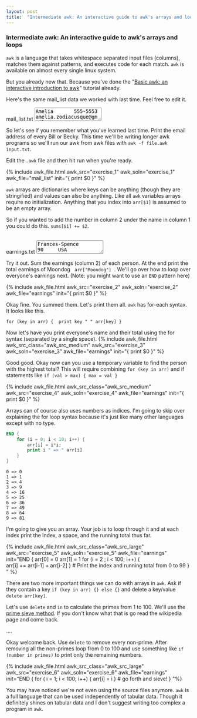 ```yaml
---
layout: post
title:  "Intermediate awk: An interactive guide to awk's arrays and loops"
---
```


### Intermediate awk: An interactive guide to awk's arrays and loops

<script src="/assets/awk.js?3"></script>
<script src="/assets/awk_tutorial_2.js?2"></script>

`awk` is a language that takes whitespace separated input files (columns), matches them against patterns, and executes
code for each match.
`awk` is available on almost every single linux system.

But you already new that. Because you've done the "[Basic awk: an interactive introduction to awk](/projects/awk.html)" 
tutorial already.

Here's the same mail_list data we worked with last time. Feel free to edit it.
<div class="awk">
<span class="awk_file_name_hover">mail_list.txt</span>
<textarea class="awk_text" id="mail_list">
Amelia       555-5553    amelia.zodiacusque@gmail.com       F
Anthony      555-3412    anthony.asserturo@hotmail.com      A
Becky        555-7685    becky.algebrarum@gmail.com         A
Bill         555-1675    bill.drowning@hotmail.com          A
Broderick    555-0542    broderick.aliquotiens@yahoo.com    R
Camilla      555-2912    camilla.infusarum@skynet.be        R
Fabius       555-1234    fabius.undevicesimus@ucb.edu       F
Julie        555-6699    julie.perscrutabor@skeeve.com      F
Yoeu         555-1331    yoeu.blah@blarg.co.uk              F
Martin       555-6480    martin.codicibus@hotmail.com       A
Samuel       555-3430    samuel.lanceolis@shu.edu           A
Jean-Paul    555-2127    jeanpaul.campanorum@nyu.edu        R
Eyau         555-1133    eyau@campos.cmyk.rgb               R
Bill         555-1337    billiam.billy@cal.tech.edu         R
</textarea>
</div>

So let's see if you remember what you've learned last time. Print the email address of every Bill or Becky.
This time we'll be writing longer awk programs so we'll run our awk from awk files with `awk -f file.awk input.txt`.

Edit the `.awk` file and then hit run when you're ready.

{% include awk_file.html awk_src="exercise_1" awk_soln="exercise_1" awk_file="mail_list" init="{ print $0 }" %} 

`awk` arrays are dictionaries where keys can be anything (though they are stringified) and values can also be anything. 
Like all `awk` variables arrays require no initialization. Anything that you index into `arr[$1]` is assumed to be an 
empty array.

So if you wanted to add the number in column 2 under the name in column 1 you could do this. `sums[$1] += $2`.

<div class="awk"><br/>
<span class="awk_file_name_hover">earnings.txt</span>
<textarea class="awk_text" id="earnings">
Frances-Spence         90     USA
菅義偉                  72     JP
Nate                   -21    USA
Nate                   22     USA
Nate                   -65    USA
Moondog                83     USA
Moondog                24     USA
Michael-Fastbender     42     USA
沈向洋                  54     CN
Jordan-Etude           13     USA
Aditi-Acharya          83     IN
차미영                   41     KR
Frances-Spence         -80    USA
Frances-Spence         43     USA
Navya-Reddy            55     IN
Moondog                13     USA
Bolade-Ibrahim         28     NG
Bolade-Ibrahim         -10    NG
Jean-Bartik            87     USA
Leslie-Lamport         80     USA
</textarea>
</div>

Try it out. Sum the earnings (column 2) of each person. At the end print the total earnings of Moondog &nbsp; `arr["Moondog"]` &nbsp;. We'll go over how to loop
over everyone's earnings next. (Note: you might want to use an `END` pattern here)


{% include awk_file.html awk_src="exercise_2" awk_soln="exercise_2" awk_file="earnings" init="{ print $0 }" %} 

Okay fine. You summed them. Let's print them all. `awk` has for-each syntax. It looks like this.

`for (key in arr) {  print key " " arr[key] }`

Now let's have you print everyone's name and their total using the for syntax (separated by a single space).
{% include awk_file.html awk_src_class="awk_src_medium" awk_src="exercise_3" awk_soln="exercise_3" awk_file="earnings" init="{ print $0 }" %} 


Good good. Okay now can you use a temporary variable to find the person with the highest total? This will require
combining `for (key in arr)` and if statements like `if (val > max) { max = val }` 

{% include awk_file.html awk_src_class="awk_src_medium" awk_src="exercise_4" awk_soln="exercise_4" awk_file="earnings" init="{ print $0 }" %}

Arrays can of course also uses numbers as indices. 
I'm going to skip over explaining the for loop syntax because it's just like many other languages except with no type. 
```awk
END {
    for (i = 0; i < 10; i++) {
        arr[i] = i*i;
        print i " => " arr[i]
    }
}
```
```
0 => 0
1 => 1
2 => 4
3 => 9
4 => 16
5 => 25
6 => 36
7 => 49
8 => 64
9 => 81
```

I'm going to give you an array. Your job is to loop through it and at each index print the index, a space, and the running total thus far.

{% include awk_file.html awk_src_class="awk_src_large" awk_src="exercise_5" awk_soln="exercise_5" awk_file="earnings" init="END {
    arr[0] = 0
    arr[1] = 1
    for (i = 2 ; i < 100; i++) {        
        arr[i] += arr[i-1] + arr[i-2]
    }
    # Print the index and running total from 0 to 99
}
" %}

There are two more important things we can do with arrays in `awk`. Ask if they contain a key `if (key in arr) {} else {}` and delete a key/value &nbsp; `delete arr[key]`.

Let's use `delete` and `in` to calculate the primes from 1 to 100. We'll use the [prime sieve method](https://en.wikipedia.org/wiki/Sieve_of_Eratosthenes). 
If you don't know what that is go read the wikipedia page and come back. 


....

Okay welcome back. Use `delete` to remove every non-prime. After removing all the non-primes loop from 0 to 100 and use something like `if (number in primes)` to print
only the remaining numbers.

{% include awk_file.html awk_src_class="awk_src_large" awk_src="exercise_6" awk_soln="exercise_6" awk_file="earnings" init="END {
    for ( i = 1; i < 100; i++) {
        arr[i] = i
    }
    # go forth and sieve!
} "%}

You may have noticed we're not even using the source files anymore. `awk` is a full language that can be used independently of tabular data.
Though it definitely shines on tabular data and I don't suggest writing too complex a program in `awk`.